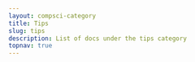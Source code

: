 ```yaml
---
layout: compsci-category
title: Tips
slug: tips
description: List of docs under the tips category
topnav: true
---
```

